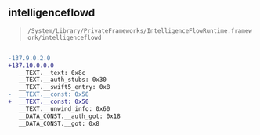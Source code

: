 ## intelligenceflowd

> `/System/Library/PrivateFrameworks/IntelligenceFlowRuntime.framework/intelligenceflowd`

```diff

-137.9.0.2.0
+137.10.0.0.0
   __TEXT.__text: 0x8c
   __TEXT.__auth_stubs: 0x30
   __TEXT.__swift5_entry: 0x8
-  __TEXT.__const: 0x58
+  __TEXT.__const: 0x50
   __TEXT.__unwind_info: 0x60
   __DATA_CONST.__auth_got: 0x18
   __DATA_CONST.__got: 0x8

```
